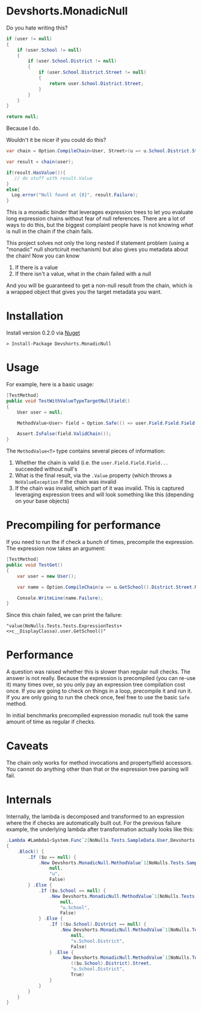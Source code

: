 Devshorts.MonadicNull
====

Do you hate writing this?

```csharp
if (user != null)
{
    if (user.School != null)
    {
        if (user.School.District != null)
        {
            if (user.School.District.Street != null)
            {
                return user.School.District.Street;
            }
        }
    }
}

return null;
```

Because I do.  

Wouldn't it be nicer if you could do this?

```csharp
var chain = Option.CompileChain<User, Street>(u => u.School.District.Street);

var result = chain(user);

if(result.HasValue()){
   // do stuff with result.Value
}
else{
  Log.error("Null found at {0}", result.Failure);
}
```

This is a monadic binder that leverages expression trees to let you evaluate long expression chains without fear of null references.  There are a lot of ways to do this, but the biggest complaint people have is not knowing *what* is null in the chain if the chain fails. 

This project solves not only the long nested if statement problem (using a "monadic" null shortciruit mechanism) but also gives you metadata about the chain! Now you can know

1. If there is a value
2. If there isn't a value, what in the chain failed with a null

And you will be guaranteed to get a non-null result from the chain, which is a wrapped object that gives you the target metadata you want.  

Installation
====

Install version 0.2.0 via [Nuget](https://www.nuget.org/packages/Devshorts.MonadicNull/0.2.0)

```
> Install-Package Devshorts.MonadicNull
```

Usage
=== 

For example, here is a basic usage:

```csharp
[TestMethod]
public void TestWithValueTypeTargetNullField()
{
    User user = null;

    MethodValue<User> field = Option.Safe(() => user.Field.Field.Field.Field.Field);

    Assert.IsFalse(field.ValidChain());
}
```

The `MethodValue<T>` type contains several pieces of information:

1. Whether the chain is valid (i.e. the `user.Field.Field.Field...` succeeded without null's
2. What is the final result, via the `.Value` property (which throws a `NoValueException` if the chain was invalid
3. If the chain was invalid, which part of it was invalid. This is captured leveraging expression trees and will look something like this (depending on your base objects)

                      
Precompiling for performance
====
                            
If you need to run the if check a bunch of times, precompile the expression. The expression now takes an argument:

```csharp
[TestMethod]
public void TestGet()
{
    var user = new User();

    var name = Option.CompileChain(u => u.GetSchool().District.Street.Name)(user);

    Console.WriteLine(name.Failure); 
}
```
                                                                                                                  
Since this chain failed, we can print the failure:

```
"value(NoNulls.Tests.Tests.ExpressionTests+<>c__DisplayClassa).user.GetSchool()"
```

Performance
====

A question was raised whether this is slower than regular null checks. The answer is not really. Because the expression is precompiled (you can re-use it) many times over, so you only pay an expression tree compilation cost once.  If you are going to check on things in a loop, precompile it and run it. If you are only going to run the check once, feel free to use the basic `Safe` method.

In initial benchmarks precompiled expression monadic null took the same amount of time as regular if checks.

Caveats
====
The chain only works for method invocations and property/field accessors. You cannot do anything other than that or the expression tree parsing will fail.

Internals
====

Internally, the lambda is decomposed and transformed to an expression where the if checks are automatically built out. For the previous failure example, the underlying lambda after transformation actually looks like this:

```csharp
.Lambda #Lambda1<System.Func`2[NoNulls.Tests.SampleData.User,Devshorts.MonadicNull.MethodValue`1[NoNulls.Tests.SampleData.Street]]>(NoNulls.Tests.SampleData.User $u)
{
    .Block() {
        .If ($u == null) {
            .New Devshorts.MonadicNull.MethodValue`1[NoNulls.Tests.SampleData.Street](
                null,
                "u",
                False)
        } .Else {
            .If ($u.School == null) {
                .New Devshorts.MonadicNull.MethodValue`1[NoNulls.Tests.SampleData.Street](
                    null,
                    "u.School",
                    False)
            } .Else {
                .If (($u.School).District == null) {
                    .New Devshorts.MonadicNull.MethodValue`1[NoNulls.Tests.SampleData.Street](
                        null,
                        "u.School.District",
                        False)
                } .Else {
                    .New Devshorts.MonadicNull.MethodValue`1[NoNulls.Tests.SampleData.Street](
                        (($u.School).District).Street,
                        "u.School.District",
                        True)
                }
            }
        }
    }
}
```


